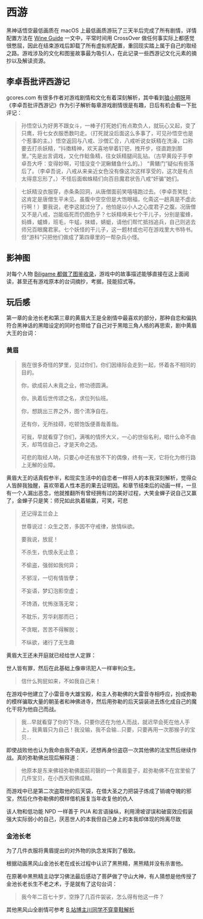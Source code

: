 # 西游

黑神话悟空最低画质在 macOS 上最低画质游玩了三天半后完成了所有剧情，详情配置方法在 [Wine Guide](../tools/wine.md) 一文中，平常时间用 CrossOver 做任何事实际上都感觉很憋屈，因此在结束游戏后卸载了所有虚拟机配置，重回现实踏上属于自己的取经之路。游戏涉及的文化和图鉴故事最为吸引人，在此记录一些西游记文化元素的摘抄以及解读资源。

## 李卓吾批评西游记

gcores.com 有很多作者对游戏剧情和文化有着深刻解析，其中看到[狼小明呀](https://zhiyou.smzdm.com/member/4048806696/article/)用《李卓吾批评西游记》作为引子解析每章游戏剧情很是有趣，日后有机会看一下批评记：

> 孙悟空认为好男不跟女斗，一棒子打死她们有点欺负人，就玩心又起，变了只鹰，将七女衣服悉数叼走。（打死就没后面这么多事了，可见孙悟空也是个惹事的主。）悟空返回与八戒、沙僧汇合，八戒听说女妖精在洗澡，口称要去打杀妖精，“抖擞精神，欢天喜地举着钉钯，拽开步，径直跑到那里。”先是出言调戏，又化作鲶鱼精，往女妖精腿间乱钻。（古早黄段子手李卓吾大呼：变得妙啊，可惜没变个泥鳅鳝鱼什么的。） “黄鳝门”疑似有些落后了。（李卓吾说，八戒从来亲近女色没有像这次这样享受的，这次是有点太得意忘形了。）不怪后面蜘蛛精们向百目魔君状告八戒“奸骗”她们。

>七妖精没衣服穿，赤条条回洞，从唐僧面前笑嘻嘻跑过去。（李卓吾笑批：这肯定是唐僧生平未见。虽腹中空空但是大饱眼福，化斋这一趟真是不虚此行啊！）要我说，老李这就过分了，他怕是以小人之心度君子之腹。况唐僧又不是八戒，岂能临死而仍图色乎？七妖精唤来七个干儿子，分别是蜜蜂，蚂蜂，蠦蜂，班毛，牛蜢，抹蜡，蜻蜓，请他们帮忙抵挡追兵，自己则逃去师兄百眼魔君家。七个妖怪的干儿子，这一题材或也可在游戏里大书特书。但“游科”只把他们做成了第四章里的一帮杂兵小怪。

## 影神图

对每个人物 [Biligame 都做了图鉴收录](https://wiki.biligame.com/wukong/%E6%95%8C%E4%BA%BA)，游戏中的故事描述能够直接在这上面阅读，甚至还有游戏原本的台词摘抄，考据，技能招式等。

## 玩后感

第一章的金池长老和第三章的黄眉大王是全剧情中最喜欢的部分，那种自恋和偏执符合黑神话的黑暗设定的同时也带给了自己对于黑暗三角人格的再思索，剧中黄眉大王的台词：

### 黄眉

>我在很多奇怪的梦里，见过你们，你们因缘际会走到一起，怀着各不相同的目的。
>
>你，欲成前人未竟之业，修功德圆满。
>
>你，执着后世传颂之名，求位列仙班。
>
>你，想跳出三界之外，图个清净自在。
>
>还有你，无所挂碍，吃顿饱饭便善哉善哉。
>
>可我，早就看穿了你们，满嘴的情怀大义，一心的世俗名利，唱什么命不由天，却笃信自己，才是天命之选。
>
>可悲的取经人呐，只要心中还有放不下的偶像，终有一天，它将化为修行路上无解的业障。

黄眉大王的话真假参半，和现实生活中的自恋者一样将人的本我深刻解析，觉得众人皆醉我独醒，喜欢带着人性本恶的果去证明因。和章节结束后的动画一样，一旦有一个人漏出恶念，他就推翻所有曾经拥有过的美好过程，大笑金蝉子说自己又赢了，金蝉子只是笑：师兄如此执着输赢，可笑，可悲

>还记得盂兰会上
>
>世尊说过：众生之苦，多因不守戒律，放情纵欲。
>
>要我说，放屁！
>
>不杀生，仇恨永无止息；
>
>不偷盗，强弱如我何异；
>
>不邪淫，一切有情皆孽；
>
>不妄语，梦幻泡影空虚；
>
>不馋酒，忧怖涨落无常；
>
>不耽乐，芳华刹那而已；
>
>不贪眠，苦苦不得解脱；
>
>不纵欲，诸行了无生趣

黄眉大王还未开庭就已经给世人定罪：

世人皆有罪，然后在此基础上像审讯犯人一样审判众生。

> 信什么狗屁如来，不如我自己来！

在游戏中他建立了小雷音寺大雄宝殿，和主人弥勒佛的大雷音寺相呼应，扮成弥勒的模样骗取大量的朝圣者和神佛进寺，然后用弥勒的后天袋装进去炼化成自己的魔化干将为他自己而战。

> 我...早就看穿了你的下场，只要你还在为他人而战，就迟早会死在他人手上，我黄眉只为自己！我没输，我不会输...只要，只要再用一次那猴子的宝贝...

即使战败他也认为我命由我不由天，还想再身份盗窃一次其他佛的法宝然后继续作战。真的弥勒佛出现后解释道：

>他原本是东来佛祖弥勒佛面前司磬的一个黄眉童子，趁弥勒佛不在宫里偷了几件宝贝，在小西天假佛成精。

而游戏中已是第二次盗取他的后天袋，在借大圣之力把袋子炼成了销魂夺魄的邪宝，然后化作弥勒佛的模样借机报复当年收复他的仇人

该人物和低功能 NPD 一样善于 PUA 和言语操纵，利用滑坡谬误和破窗效应假装强大实际弱小的自己，厌恶世人的本我但自己身上的本我却体现的玲离尽致

### 金池长老

为了几件衣服将黄眉提出的对外物的执念发挥到了极致。

根据动画黑风山金池长老在成长过程中认识了黑熊精，黑熊精并没有杀害他。

在原著中黑熊精主动学习佛法最后感动了菩萨做了守山大神，有人猜想是他传授了金池长老长生不老之术，于是就有了这句台词：

>我今年二百七十岁，空挣了几百件袈裟，怎么得有他这一件？

其他黑风山全剧情可参考 [B 站博主川同学不穿童鞋解析](https://www.bilibili.com/video/BV1AKsxeAENk/)

